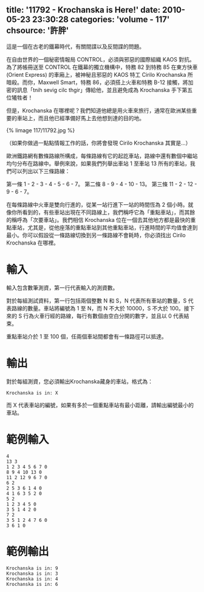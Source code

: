 title: '11792 - Krochanska is Here!'
date: 2010-05-23 23:30:28
categories: 'volume - 117'
chsource: '許胖'
---

這是一個在古老的鐵幕時代，有關間諜以及反間諜的問題。

在自由世界的一個秘密情報局 CONTROL，必須與邪惡的國際組織 KAOS 對抗。為了將帳冊送至 CONTROL 在鐵幕的獨立機構中，特務 82 到特務 85 在東方快車 (Orient Express) 的車廂上，被神秘且邪惡的 KAOS 特工 Cirilo Krochanska 所暗殺。而你，Maxwell Smart，特務 86，必須搭上火車和特務 B-12 接觸，將加密的訊息「tnih sevig cilc thgir」傳給他，並且避免成為 Krochanska 手下第五位犧牲者！

但是，Krochanska 在哪裡呢？我們知道他總是用火車來旅行，通常在歐洲某些重要的車站上，而且他已經準備好馬上去他想到達的目的地。

<!-- more -->

{% limage 117/11792.jpg %}

（如果你做過一點點情報工作的話，你將會發現 Cirilo Krochanska 其實是…）

歐洲鐵路網有數條路線所構成，每條路線有它的起訖車站，路線中還有數個中繼站均勻分布在路線中。舉例來說，如果我們列舉出車站 1 至車站 13 所有的車站，我們可以列出以下三條路線：

第一條 1 - 2 - 3 - 4 - 5 - 6 - 7。
第二條 8 - 9 - 4 - 10 - 13。
第三條 11 - 2 - 12 - 9 - 6 - 7。

在每條路線中火車是雙向行進的，從某一站行進下一站的時間恆為 2 個小時。就像你所看到的，有些車站出現在不同路線上，我們稱呼它為「重點車站」，而其餘的稱呼為「次要車站」。我們相信 Krochanska 位在一個去其他地方都是最快的重點車站，尤其是，從他座落的重點車站到其他重點車站，行進時間的平均值會達到最小。你可以假設從一條路線切換到另一條路線不會耗時，你必須找出 Cirilo Krochanska 在哪裡。

# 輸入

輸入包含數筆測資，第一行代表輸入的測資數。

對於每組測試資料，第一行包括兩個整數 N 和 S，N 代表所有車站的數量，S 代表路線的數量。車站將編號為 1 至 N，而 N 不大於 10000，S 不大於 100。接下來的 S 行為火車行經的路線，每行有數個由空白分開的數字，並且以 0 代表結束。

重點車站介於 1 至 100 個，任兩個車站間都會有一條路徑可以抵達。

# 輸出

對於每組測資，您必須輸出Krochanska藏身的車站，格式為：

`Krochanska is in: X`

而 X 代表車站的編號，如果有多於一個重點車站有最小距離，請輸出編號最小的車站。

# 範例輸入

``` text
4
13 3
1 2 3 4 5 6 7 0
8 9 4 10 13 0
11 2 12 9 6 7 0
6 2
2 5 3 6 1 4 0
4 1 6 3 5 2 0
5 2
1 2 3 4 5 0
3 5 1 4 2 0
7 2
3 5 1 2 4 7 6 0
3 6 1 0
```

# 範例輸出

``` text
Krochanska is in: 9
Krochanska is in: 3
Krochanska is in: 4
Krochanska is in: 6
```